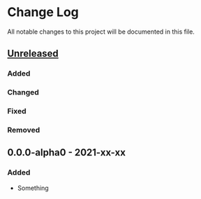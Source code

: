 # Change Log

All notable changes to this project will be documented in this file.



## [Unreleased]

### Added

### Changed

### Fixed

### Removed



## 0.0.0-alpha0 - 2021-xx-xx

### Added

- Something



[Unreleased]:  https://github.com/helins/convex.lisp.cljc/compare/0.0.0-alpha0...HEAD
[0.0.0-alpha0]: https://github.com/helins/convex.lisp.cljc/releases/tag/0.0.0-alpha0
